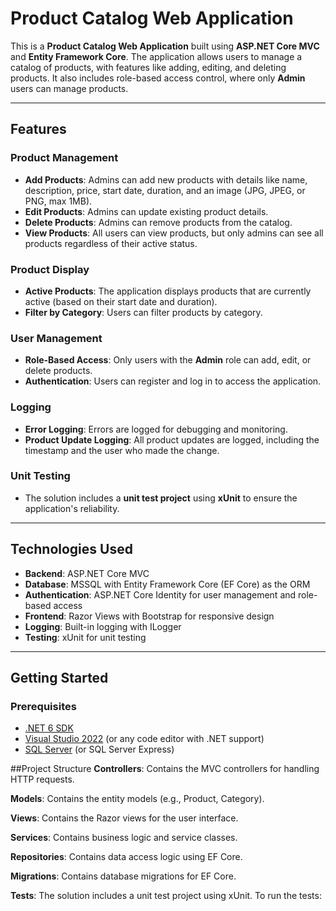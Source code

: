 # Product Catalog Web Application

This is a **Product Catalog Web Application** built using **ASP.NET Core MVC** and **Entity Framework Core**. The application allows users to manage a catalog of products, with features like adding, editing, and deleting products. It also includes role-based access control, where only **Admin** users can manage products.

---

## Features

### Product Management
- **Add Products**: Admins can add new products with details like name, description, price, start date, duration, and an image (JPG, JPEG, or PNG, max 1MB).
- **Edit Products**: Admins can update existing product details.
- **Delete Products**: Admins can remove products from the catalog.
- **View Products**: All users can view products, but only admins can see all products regardless of their active status.

### Product Display
- **Active Products**: The application displays products that are currently active (based on their start date and duration).
- **Filter by Category**: Users can filter products by category.

### User Management
- **Role-Based Access**: Only users with the **Admin** role can add, edit, or delete products.
- **Authentication**: Users can register and log in to access the application.

### Logging
- **Error Logging**: Errors are logged for debugging and monitoring.
- **Product Update Logging**: All product updates are logged, including the timestamp and the user who made the change.

### Unit Testing
- The solution includes a **unit test project** using **xUnit** to ensure the application's reliability.

---

## Technologies Used

- **Backend**: ASP.NET Core MVC
- **Database**: MSSQL with Entity Framework Core (EF Core) as the ORM
- **Authentication**: ASP.NET Core Identity for user management and role-based access
- **Frontend**: Razor Views with Bootstrap for responsive design
- **Logging**: Built-in logging with ILogger
- **Testing**: xUnit for unit testing

---

## Getting Started

### Prerequisites

- [.NET 6 SDK](https://dotnet.microsoft.com/download/dotnet/6.0)
- [Visual Studio 2022](https://visualstudio.microsoft.com/) (or any code editor with .NET support)
- [SQL Server](https://www.microsoft.com/en-us/sql-server/sql-server-downloads) (or SQL Server Express)

##Project Structure
**Controllers**: Contains the MVC controllers for handling HTTP requests.

**Models**: Contains the entity models (e.g., Product, Category).

**Views**: Contains the Razor views for the user interface.

**Services**: Contains business logic and service classes.

**Repositories**: Contains data access logic using EF Core.

**Migrations**: Contains database migrations for EF Core.

**Tests**: The solution includes a unit test project using xUnit. To run the tests: